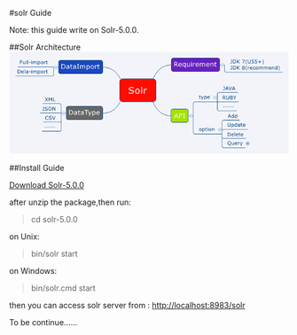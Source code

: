 #solr Guide

Note: this guide write on Solr-5.0.0.

##Solr Architecture
![image](images/solr.gif)

##Install Guide

[Download Solr-5.0.0](http://archive.apache.org/dist/lucene/solr/5.0.0/solr-5.0.0.zip)

after unzip the package,then run:
>cd solr-5.0.0

on Unix:
>bin/solr start

on Windows:
>bin/solr.cmd start

then you can access solr server from : [http://localhost:8983/solr](http://localhost:8983/solr)

To be continue......